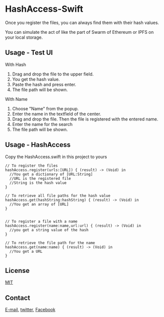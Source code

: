 # HashAccess-Swift
Once you register the files, you can always find them with their hash values.

You can simulate the act of like the part of Swarm of Ethereum or IPFS on your local storage.

## Usage - Test UI
With Hash
1. Drag and drop the file to the upper field.
2. You get the hash value.
3. Paste the hash and press enter.
4. The file path will be shown.

With Name
1. Choose "Name" from the popup.
2. Enter the name in the textfield of the center.
3. Drag and drop the file. Then the file is registered with the entered name.
4. Enter the name for the search
5. The file path will be shown.


## Usage - HashAccess

Copy the HashAccess.swift in this project to yours

```
// To register the files
hashAccess.register(urls:[URL]) { (result) -> (Void) in
  //You get a dictionary of [URL:String]
  //URL is the registered file
  //String is the hash value
}

// To retrieve all file paths for the hash value
hashAccess.get(hashString:hashString) { (result) -> (Void) in
  //You get an array of [URL]
}


// To register a file with a name
hashAccess.register(name:name,url:url) { (result) -> (Void) in
  //you get a string value of the hash
}

// To retrieve the file path for the name
hashAccess.get(name:name) { (result) -> (Void) in
  //You get a URL
}

```

## License
[MIT](https://choosealicense.com/licenses/mit/)

## Contact
[E-mail](tomo_dev@sockettv.org), [twitter](https://twitter.com/DevYamashita), [Facebook](https://www.facebook.com/TomohiroYamashitaApps/)
